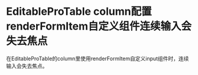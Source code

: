 # EditableProTable column配置renderFormItem自定义组件连续输入会失去焦点

在EditableProTable的column里使用renderFormItem自定义input组件时，连续输入会失去焦点。
